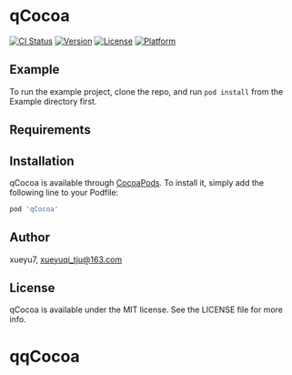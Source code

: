 # qCocoa

[![CI Status](https://img.shields.io/travis/xueyu7/qCocoa.svg?style=flat)](https://travis-ci.org/xueyu7/qCocoa)
[![Version](https://img.shields.io/cocoapods/v/qCocoa.svg?style=flat)](https://cocoapods.org/pods/qCocoa)
[![License](https://img.shields.io/cocoapods/l/qCocoa.svg?style=flat)](https://cocoapods.org/pods/qCocoa)
[![Platform](https://img.shields.io/cocoapods/p/qCocoa.svg?style=flat)](https://cocoapods.org/pods/qCocoa)

## Example

To run the example project, clone the repo, and run `pod install` from the Example directory first.

## Requirements

## Installation

qCocoa is available through [CocoaPods](https://cocoapods.org). To install
it, simply add the following line to your Podfile:

```ruby
pod 'qCocoa'
```

## Author

xueyu7, xueyuqi_tju@163.com

## License

qCocoa is available under the MIT license. See the LICENSE file for more info.
# qqCocoa
